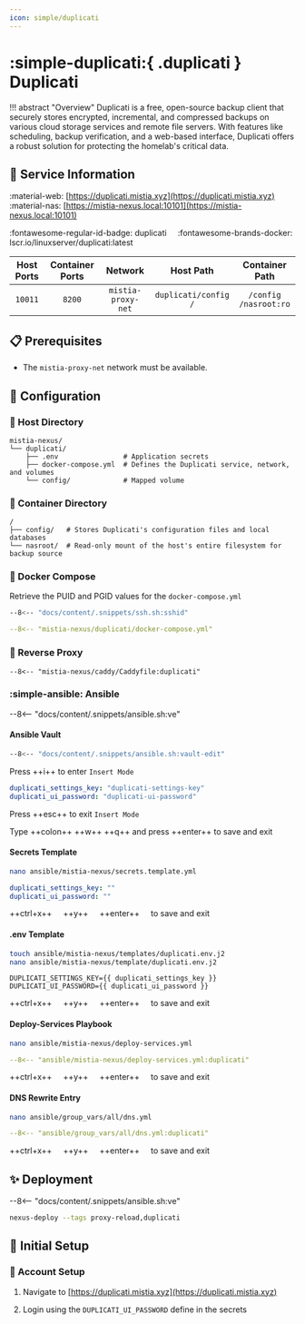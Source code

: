 ```yaml
---
icon: simple/duplicati
---
```


# :simple-duplicati:{ .duplicati } Duplicati

<!-- markdownlint-disable MD033 -->

!!! abstract "Overview"
    Duplicati is a free, open-source backup client that securely stores encrypted, incremental, and compressed backups on various cloud storage services and remote file servers. With features like scheduling, backup verification, and a web-based interface, Duplicati offers a robust solution for protecting the homelab's critical data.

## 📑 Service Information

:material-web: [https://duplicati.mistia.xyz](https://duplicati.mistia.xyz)  &nbsp;&nbsp;&nbsp; :material-nas: [https://mistia-nexus.local:10101](https://mistia-nexus.local:10101)

:fontawesome-regular-id-badge: duplicati &nbsp;&nbsp;&nbsp; :fontawesome-brands-docker: lscr.io/linuxserver/duplicati:latest

| Host Ports | Container Ports | Network | Host Path | Container Path |
|:----------:|:---------------:|:----------------:|:---------------------------:|:--------------:|
| `10011` | `8200` | `mistia-proxy-net` | `duplicati/config`<br>`/` | `/config`<br>`/nasroot:ro` |

## 📋 Prerequisites

- The `mistia-proxy-net` network must be available.

## 🔧 Configuration

### 📂 Host Directory

```text
mistia-nexus/
└── duplicati/
    ├── .env                # Application secrets
    ├── docker-compose.yml  # Defines the Duplicati service, network, and volumes
    └── config/             # Mapped volume
```

### 📁 Container Directory

```text
/
├── config/   # Stores Duplicati's configuration files and local databases
└── nasroot/  # Read-only mount of the host's entire filesystem for backup source
```

### 🐋 Docker Compose

Retrieve the PUID and PGID values for the `docker-compose.yml`

```bash
--8<-- "docs/content/.snippets/ssh.sh:sshid"
```

```yaml title="docker-compose.yml"
--8<-- "mistia-nexus/duplicati/docker-compose.yml"
```

### 🔀 Reverse Proxy

```Caddyfile title="Caddyfile"
--8<-- "mistia-nexus/caddy/Caddyfile:duplicati"
```

### :simple-ansible: Ansible

--8<-- "docs/content/.snippets/ansible.sh:ve"

#### Ansible Vault

```bash
--8<-- "docs/content/.snippets/ansible.sh:vault-edit"
```

Press ++i++ to enter `Insert Mode`

```yaml title="secrets.yml"
duplicati_settings_key: "duplicati-settings-key"
duplicati_ui_password: "duplicati-ui-password"
```

Press ++esc++ to exit `Insert Mode`

Type ++colon++ ++w++ ++q++ and press ++enter++ to save and exit

#### Secrets Template

```bash
nano ansible/mistia-nexus/secrets.template.yml
```

```yaml title="secrets.template.yml"
duplicati_settings_key: ""
duplicati_ui_password: ""
```

++ctrl+x++ &nbsp;&nbsp;&nbsp; ++y++ &nbsp;&nbsp;&nbsp; ++enter++ &nbsp;&nbsp;&nbsp; to save and exit

#### .env Template

```bash
touch ansible/mistia-nexus/templates/duplicati.env.j2
nano ansible/mistia-nexus/template/duplicati.env.j2
```

```j2 title="duplicati.env.j2"
DUPLICATI_SETTINGS_KEY={{ duplicati_settings_key }}
DUPLICATI_UI_PASSWORD={{ duplicati_ui_password }}
```

++ctrl+x++ &nbsp;&nbsp;&nbsp; ++y++ &nbsp;&nbsp;&nbsp; ++enter++ &nbsp;&nbsp;&nbsp; to save and exit

#### Deploy-Services Playbook

```bash
nano ansible/mistia-nexus/deploy-services.yml
```

```yaml title="deploy-services.yml"
--8<-- "ansible/mistia-nexus/deploy-services.yml:duplicati"
```

++ctrl+x++ &nbsp;&nbsp;&nbsp; ++y++ &nbsp;&nbsp;&nbsp; ++enter++ &nbsp;&nbsp;&nbsp; to save and exit

#### DNS Rewrite Entry

```bash
nano ansible/group_vars/all/dns.yml
```

```yaml title="dns.yml"
--8<-- "ansible/group_vars/all/dns.yml:duplicati"
```

++ctrl+x++ &nbsp;&nbsp;&nbsp; ++y++ &nbsp;&nbsp;&nbsp; ++enter++ &nbsp;&nbsp;&nbsp; to save and exit

## ✨ Deployment

--8<-- "docs/content/.snippets/ansible.sh:ve"

```bash
nexus-deploy --tags proxy-reload,duplicati
```

## 🚀 Initial Setup

### 🪪 Account Setup

1. Navigate to [https://duplicati.mistia.xyz](https://duplicati.mistia.xyz)

2. Login using the `DUPLICATI_UI_PASSWORD` define in the secrets